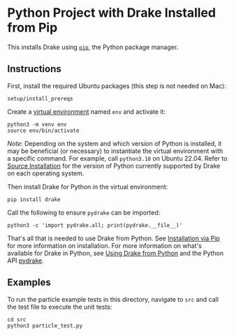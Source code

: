 # Python Project with Drake Installed from Pip

This installs Drake using [`pip`](https://pypi.org/project/pip/),
the Python package manager.

## Instructions

First, install the required Ubuntu packages (this step is not needed on Mac):

```
setup/install_prereqs
```

Create a [virtual environment](https://packaging.python.org/en/latest/guides/installing-using-pip-and-virtual-environments/#creating-a-virtual-environment)
named `env` and activate it:

```
python3 -m venv env
source env/bin/activate
```

*Note:* Depending on the system and which version of Python is installed,
it may be beneficial (or necessary) to instantiate the virtual environment
with a specific command. For example, call `python3.10` on Ubuntu 22.04.
Refer to [Source Installation](https://drake.mit.edu/from_source.html)
for the version of Python currently supported by Drake on each
operating system.

Then install Drake for Python in the virtual environment:

```
pip install drake
```

Call the following to ensure `pydrake` can be imported:

```
python3 -c 'import pydrake.all; print(pydrake.__file__)'
```

That's all that is needed to use Drake from Python.
See [Installation via Pip](https://drake.mit.edu/pip.html#stable-releases)
for more information on installation.
For more information on what's available for Drake in Python,
see [Using Drake from Python](https://drake.mit.edu/python_bindings.html)
and the Python API [pydrake](https://drake.mit.edu/pydrake/index.html).

## Examples

To run the particle example tests in this directory, navigate to `src` and call the test file to execute the unit tests:

```
cd src
python3 particle_test.py
```